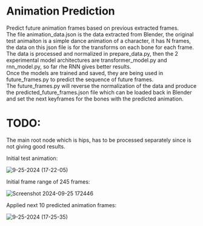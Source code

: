 # Animation Prediction
Predict future animation frames based on previous extracted frames.  
The file animation_data.json is the data extracted from Blender, the original test animaiton is a simple dance animation of a character, it has N frames, the data on this json file is for the transforms on each bone for each frame.  
The data is processed and normalized in prepare_data.py, then the 2 experimental model architectures are transformer_model.py and rnn_model.py, so far rhe RNN gives better results.  
Once the models are trained and saved, they are being used in future_frames.py to predict the sequence of future frames.  
The future_frames.py will reverse the normalization of the data and produce the predicted_future_frames.json file which can be loaded back in Blender and set the next keyframes for the bones with the predicted animation.  

# TODO:  
The main root node which is hips, has to be processed separately since is not giving good results.  

Initial test animation:  

![9-25-2024 (17-22-05)](https://github.com/user-attachments/assets/86c30985-a91c-4782-8676-df4acafcf3e4)  

Initial frame range of 245 frames:  

![Screenshot 2024-09-25 172446](https://github.com/user-attachments/assets/56cd40c2-b11c-4945-a583-c95be1c5ffbf)  

Applied next 10 predicted animation frames:  


![9-25-2024 (17-25-35)](https://github.com/user-attachments/assets/4db249e5-4f4d-49fb-b2f4-4d079fd2ad79)  


